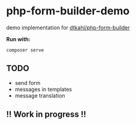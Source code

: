 # php-form-builder-demo

demo implementation for [dtkahl/php-form-builder](https://github.com/dtkahl/php-form-builder)

**Run with:**

```
composer serve
```


## TODO

- send form
- messages in templates
- message translation


## !! Work in progress !!
